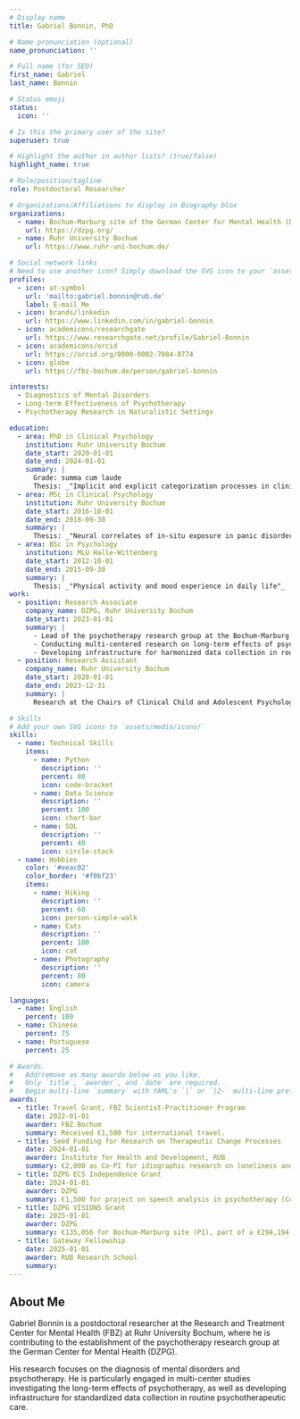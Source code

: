 ```yaml
---
# Display name
title: Gabriel Bonnin, PhD

# Name pronunciation (optional)
name_pronunciation: ''

# Full name (for SEO)
first_name: Gabriel
last_name: Bonnin

# Status emoji
status:
  icon: ''

# Is this the primary user of the site?
superuser: true

# Highlight the author in author lists? (true/false)
highlight_name: true

# Role/position/tagline
role: Postdoctoral Researcher

# Organizations/Affiliations to display in Biography blox
organizations:
  - name: Bochum-Marburg site of the German Center for Mental Health (DZPG)
    url: https://dzpg.org/
  - name: Ruhr University Bochum
    url: https://www.ruhr-uni-bochum.de/

# Social network links
# Need to use another icon? Simply download the SVG icon to your `assets/media/icons/` folder.
profiles:
  - icon: at-symbol
    url: 'mailto:gabriel.bonnin@rub.de'
    label: E-mail Me
  - icon: brands/linkedin
    url: https://www.linkedin.com/in/gabriel-bonnin
  - icon: academicons/researchgate
    url: https://www.researchgate.net/profile/Gabriel-Bonnin
  - icon: academicons/orcid
    url: https://orcid.org/0000-0002-7084-8774
  - icon: globe
    url: https://fbz-bochum.de/person/gabriel-bonnin

interests:
  - Diagnostics of Mental Disorders
  - Long-term Effectiveness of Psychotherapy
  - Psychotherapy Research in Naturalistic Settings

education:
  - area: PhD in Clinical Psychology
    institution: Ruhr University Bochum
    date_start: 2020-01-01
    date_end: 2024-01-01
    summary: |
      Grade: summa cum laude
      Thesis: _"Implicit and explicit categorization processes in clinical psychology: Evidence-based diagnostics, optimal cut-points, and therapists’ prototypes"_
  - area: MSc in Clinical Psychology
    institution: Ruhr University Bochum
    date_start: 2016-10-01
    date_end: 2018-09-30
    summary: |
      Thesis: _"Neural correlates of in-situ exposure in panic disorder with agoraphobia"_
  - area: BSc in Psychology
    institution: MLU Halle-Wittenberg
    date_start: 2012-10-01
    date_end: 2015-09-30
    summary: |
      Thesis: _"Physical activity and mood experience in daily life"_
work:
  - position: Research Associate
    company_name: DZPG, Ruhr University Bochum
    date_start: 2023-01-01
    summary: |
      - Lead of the psychotherapy research group at the Bochum-Marburg site.
      - Conducting multi-centered research on long-term effects of psychotherapy.
      - Developing infrastructure for harmonized data collection in routine psychotherapeutic care.
  - position: Research Assistant
    company_name: Ruhr University Bochum
    date_start: 2020-01-01
    date_end: 2023-12-31
    summary: |
      Research at the Chairs of Clinical Child and Adolescent Psychology and Clinical Psychology and Psychotherapy.

# Skills
# Add your own SVG icons to `assets/media/icons/`
skills:
  - name: Technical Skills
    items:
      - name: Python
        description: ''
        percent: 80
        icon: code-bracket
      - name: Data Science
        description: ''
        percent: 100
        icon: chart-bar
      - name: SQL
        description: ''
        percent: 40
        icon: circle-stack
  - name: Hobbies
    color: '#eeac02'
    color_border: '#f0bf23'
    items:
      - name: Hiking
        description: ''
        percent: 60
        icon: person-simple-walk
      - name: Cats
        description: ''
        percent: 100
        icon: cat
      - name: Photography
        description: ''
        percent: 80
        icon: camera

languages:
  - name: English
    percent: 100
  - name: Chinese
    percent: 75
  - name: Portuguese
    percent: 25

# Awards.
#   Add/remove as many awards below as you like.
#   Only `title`, `awarder`, and `date` are required.
#   Begin multi-line `summary` with YAML's `|` or `|2-` multi-line prefix and indent 2 spaces below.
awards:
  - title: Travel Grant, FBZ Scientist-Practitioner Program
    date: 2022-01-01
    awarder: FBZ Bochum
    summary: Received €1,500 for international travel.
  - title: Seed Funding for Research on Therapeutic Change Processes
    date: 2024-01-01
    awarder: Institute for Health and Development, RUB
    summary: €2,000 as Co-PI for idiographic research on loneliness and well-being.
  - title: DZPG ECS Independence Grant
    date: 2024-01-01
    awarder: DZPG
    summary: €1,500 for project on speech analysis in psychotherapy (Co-PI).
  - title: DZPG VISIONS Grant
    date: 2025-01-01
    awarder: DZPG
    summary: €135,056 for Bochum-Marburg site (PI), part of a €294,194 multi-center project.
  - title: Gateway Fellowship
    date: 2025-01-01
    awarder: RUB Research School
    summary:
---
```


## About Me

Gabriel Bonnin is a postdoctoral researcher at the Research and Treatment Center for Mental Health (FBZ) at Ruhr University Bochum, where he is contributing to the establishment of the psychotherapy research group at the German Center for Mental Health (DZPG).

His research focuses on the diagnosis of mental disorders and psychotherapy. He is particularly engaged in multi-center studies investigating the long-term effects of psychotherapy, as well as developing infrastructure for standardized data collection in routine psychotherapeutic care.
